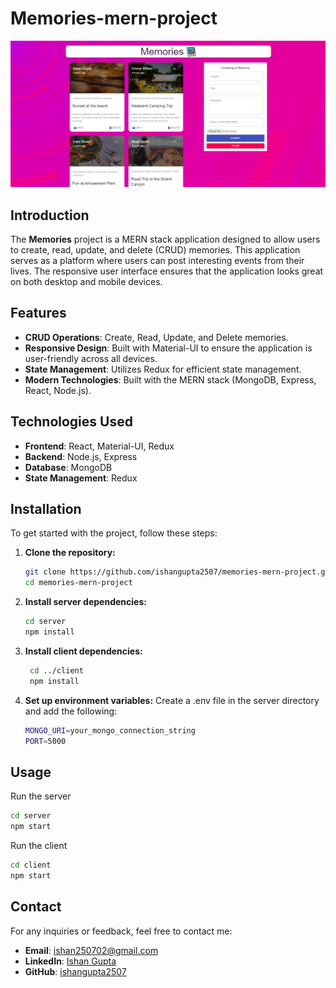# Memories-mern-project

![Memories](./screenshot/memories%20ss.png)

## Introduction

The **Memories** project is a MERN stack application designed to allow users to create, read, update, and delete (CRUD) memories. This application serves as a platform where users can post interesting events from their lives. The responsive user interface ensures that the application looks great on both desktop and mobile devices.

## Features

- **CRUD Operations**: Create, Read, Update, and Delete memories.
- **Responsive Design**: Built with Material-UI to ensure the application is user-friendly across all devices.
- **State Management**: Utilizes Redux for efficient state management.
- **Modern Technologies**: Built with the MERN stack (MongoDB, Express, React, Node.js).

## Technologies Used

- **Frontend**: React, Material-UI, Redux
- **Backend**: Node.js, Express
- **Database**: MongoDB
- **State Management**: Redux

## Installation

To get started with the project, follow these steps:

1. **Clone the repository:**

   ```sh
   git clone https://github.com/ishangupta2507/memories-mern-project.git
   cd memories-mern-project

   ```

2. **Install server dependencies:**

   ```sh
   cd server
   npm install

   ```

3. **Install client dependencies:**

   ```sh
    cd ../client
    npm install
   ```

4. **Set up environment variables:**
   Create a .env file in the server directory and add the following:

   ```sh
   MONGO_URI=your_mongo_connection_string
   PORT=5000

   ```

## Usage

Run the server

```sh
cd server
npm start

```

Run the client

```sh
cd client
npm start

```

## Contact

For any inquiries or feedback, feel free to contact me:

- **Email**: [ishan250702@gmail.com](mailto:ishan250702@gmail.com)
- **LinkedIn**: [Ishan Gupta](https://www.linkedin.com/in/ishan-gupta-493144227)
- **GitHub**: [ishangupta2507](https://github.com/ishangupta2507)

